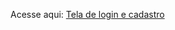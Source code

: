 Acesse aqui: <a href="https://loginregisterm1-rpfront.netlify.app/register">Tela de login e cadastro</a>

